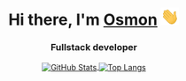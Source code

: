 <h1 align="center">Hi there, I'm <a href="#" target="_blank">Osmon</a>
<img src="https://github.com/Osmon11/Osmon11/raw/main/assets/Hi.gif" height="32"/></h1>
<h3 align="center">Fullstack developer</h3>
<p align="center">
  <a href="https://github.com/Lipraty">
    <img align="center" alt="GitHub Stats" src="https://github-readme-stats.vercel.app/api?username=Lipraty&show_icons=true&include_all_commits=true&theme=transparent" />
  </a>
  <a href="https://github.com/Lipraty">
    <img align="center" alt="Top Langs" height="200" width="360" src="https://github-readme-stats.vercel.app/api/top-langs/?username=Lipraty&layout=compact&theme=transparent" />
  </a>
</p>
